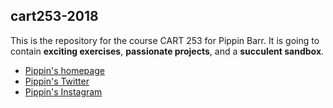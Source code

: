 ## cart253-2018
This is the repository for the course CART 253 for Pippin Barr.
It is going to contain __exciting exercises__, __passionate projects__,
and a __succulent sandbox__.
- [Pippin's homepage](https://www.pippinbarr.com/)
- [Pippin's Twitter](https://www.twitter.com/pippinbarr)
- [Pippin's Instagram](https://www.instagram.com/pippinbarr)
